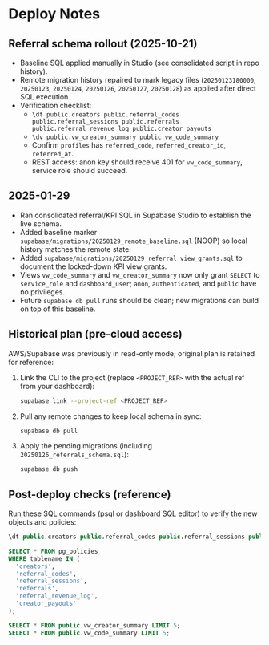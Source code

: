 # Deploy Notes

## Referral schema rollout (2025-10-21)

- Baseline SQL applied manually in Studio (see consolidated script in repo history).
- Remote migration history repaired to mark legacy files (`20250123180000`, `20250123`, `20250124`, `20250126`, `20250127`, `20250128`) as applied after direct SQL execution.
- Verification checklist:
  - `\dt public.creators public.referral_codes public.referral_sessions public.referrals public.referral_revenue_log public.creator_payouts`
  - `\dv public.vw_creator_summary public.vw_code_summary`
  - Confirm `profiles` has `referred_code`, `referred_creator_id`, `referred_at`.
  - REST access: anon key should receive 401 for `vw_code_summary`, service role should succeed.

## 2025-01-29

- Ran consolidated referral/KPI SQL in Supabase Studio to establish the live schema.
- Added baseline marker `supabase/migrations/20250129_remote_baseline.sql` (NOOP) so local history matches the remote state.
- Added `supabase/migrations/20250129_referral_view_grants.sql` to document the locked-down KPI view grants.
- Views `vw_code_summary` and `vw_creator_summary` now only grant `SELECT` to `service_role` and `dashboard_user`; `anon`, `authenticated`, and `public` have no privileges.
- Future `supabase db pull` runs should be clean; new migrations can build on top of this baseline.

## Historical plan (pre-cloud access)

AWS/Supabase was previously in read-only mode; original plan is retained for reference:

1. Link the CLI to the project (replace `<PROJECT_REF>` with the actual ref from your dashboard):
   ```bash
   supabase link --project-ref <PROJECT_REF>
   ```
2. Pull any remote changes to keep local schema in sync:
   ```bash
   supabase db pull
   ```
3. Apply the pending migrations (including `20250126_referrals_schema.sql`):
   ```bash
   supabase db push
   ```

## Post-deploy checks (reference)

Run these SQL commands (psql or dashboard SQL editor) to verify the new objects and policies:

```sql
\dt public.creators public.referral_codes public.referral_sessions public.referrals public.referral_revenue_log public.creator_payouts;

SELECT * FROM pg_policies
WHERE tablename IN (
  'creators',
  'referral_codes',
  'referral_sessions',
  'referrals',
  'referral_revenue_log',
  'creator_payouts'
);

SELECT * FROM public.vw_creator_summary LIMIT 5;
SELECT * FROM public.vw_code_summary LIMIT 5;
```
